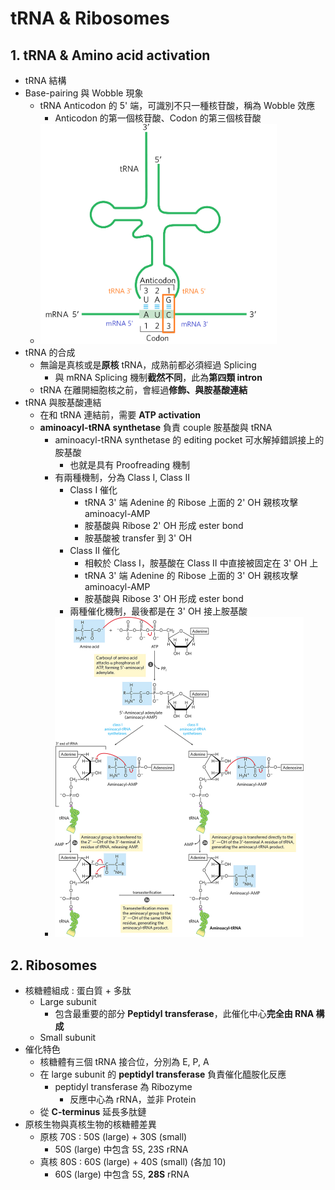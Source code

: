 # tRNA & Ribosomes

## 1. tRNA & Amino acid activation

- tRNA 結構
- Base-pairing 與 Wobble 現象
  - tRNA Anticodon 的 5' 端，可識別不只一種核苷酸，稱為 Wobble 效應
    - Anticodon 的第一個核苷酸、Codon 的第三個核苷酸
  - <img src="images/image-20210611070554169.png" alt="image-20210611070554169" style="zoom: 40%;" />
- tRNA 的合成
  - 無論是真核或是**原核** tRNA，成熟前都必須經過 Splicing
    - 與 mRNA Splicing 機制**截然不同**，此為**第四類 intron**
  - tRNA 在離開細胞核之前，會經過**修飾、與胺基酸連結**
- tRNA 與胺基酸連結
  - 在和 tRNA 連結前，需要 **ATP activation**
  - **aminoacyl-tRNA synthetase** 負責 couple 胺基酸與 tRNA
    - aminoacyl-tRNA synthetase 的 editing pocket 可水解掉錯誤接上的胺基酸
      - 也就是具有 Proofreading 機制
    - 有兩種機制，分為 Class I, Class II
      - Class I 催化
        - tRNA 3' 端 Adenine 的 Ribose 上面的 2' OH 親核攻擊 aminoacyl-AMP
        - 胺基酸與 Ribose 2' OH 形成 ester bond
        - 胺基酸被 transfer 到 3' OH
      - Class II 催化
        - 相較於 Class I，胺基酸在 Class II 中直接被固定在 3' OH 上
        - tRNA 3' 端 Adenine 的 Ribose 上面的 3' OH 親核攻擊 aminoacyl-AMP
        - 胺基酸與 Ribose 3' OH 形成 ester bond
      - 兩種催化機制，最後都是在 3' OH 接上胺基酸
    - <img src="images/image-20210618210400535.png" alt="image-20210618210400535" style="zoom:50%;" />



## 2. Ribosomes

- 核糖體組成 : 蛋白質 + 多肽
  - Large subunit
    - 包含最重要的部分 **Peptidyl transferase**，此催化中心**完全由 RNA 構成**
  - Small subunit
- 催化特色
  - 核糖體有三個 tRNA 接合位，分別為 E, P, A
  - 在 large subunit 的 **peptidyl transferase** 負責催化醯胺化反應
    - peptidyl transferase 為 Ribozyme
      - 反應中心為 rRNA，並非 Protein
  - 從 **C-terminus** 延長多肽鏈
- 原核生物與真核生物的核糖體差異
  - 原核 70S : 50S (large) + 30S (small)
    - 50S (large) 中包含 5S, 23S rRNA
  - 真核 80S : 60S (large) + 40S (small) (各加 10)
    - 60S (large) 中包含 5S, **28S** rRNA